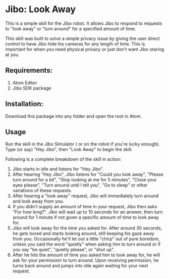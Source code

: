 # Jibo: Look Away

This is a simple skill for the Jibo robot. It allows Jibo to respond to requests to "look away" or "turn around" for a specified amount of time.

This skill was built to solve a simple privacy issue by giving the user direct control to have Jibo hide his cameras for any length of time. This is important for when you need physical privacy or just don't want Jibo staring at you.

## Requirements:

1. Atom Editor
2. Jibo SDK package

## Installation:

Download this package into any folder and open the root in Atom.

## Usage

Run the skill in the Jibo Simulator ( or on the robot if you're lucky enough). Type (or say) "Hey Jibo", then "Look Away" to begin the skill.

Following is a complete breakdown of the skill in action:

1. Jibo starts in idle and listens for "Hey Jibo".
2. After hearing "Hey Jibo", Jibo listens for "Could you look away", "Please turn around for a bit", "Stop looking at me for 5 minutes", "Close your eyes please", "Turn around until I tell you", "Go to sleep" or other variations of these requests.
3. After hearing a "look away" request, Jibo will immediately turn around and look away from you.
4. If you didn't supply an amount of time in your request, Jibo then asks "For how long?". Jibo will wait up to 10 seconds for an answer, then turn around for 1 minute if not given a specific amount of time to look away for.
5. Jibo will look away for the time you asked for. After around 30 seconds, he gets bored and starts looking around, still keeping his gaze away from you. Occasionally he'll let out a little "chirp" out of pure boredom, unless you said the word "quietly" when asking him to turn around or if you say "be quiet", "quietly please", or "shut up".
6. After he hits the amount of time you asked him to look away for, he will ask for your permission to turn around.  Upon receiving permission, he turns back around and jumps into idle again waiting for your next request.
